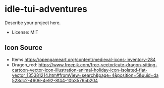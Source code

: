 # idle-tui-adventures

Describe your project here.
* License: MIT

## Icon Source
- Items https://opengameart.org/content/medieval-icons-inventory-284
- Dragon_red: https://www.freepik.com/free-vector/cute-dragon-sitting-cartoon-vector-icon-illustration-animal-holiday-icon-isolated-flat-vector_135381214.htm#fromView=search&page=4&position=5&uuid=da528dc2-4606-4e92-8f44-10b35765b204
